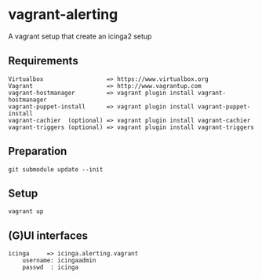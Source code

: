 #  vagrant-alerting

A vagrant setup that create an icinga2 setup 

## Requirements
    Virtualbox                  => https://www.virtualbox.org
    Vagrant                     => http://www.vagrantup.com
    vagrant-hostmanager         => vagrant plugin install vagrant-hostmanager
    vagrant-puppet-install      => vagrant plugin install vagrant-puppet-install
    vagrant-cachier  (optional) => vagrant plugin install vagrant-cachier
    vagrant-triggers (optional) => vagrant plugin install vagrant-triggers
    
## Preparation
    git submodule update --init
    
## Setup
    vagrant up

## (G)UI interfaces

    icinga     => icinga.alerting.vagrant
        username: icingaadmin
        passwd  : icinga
